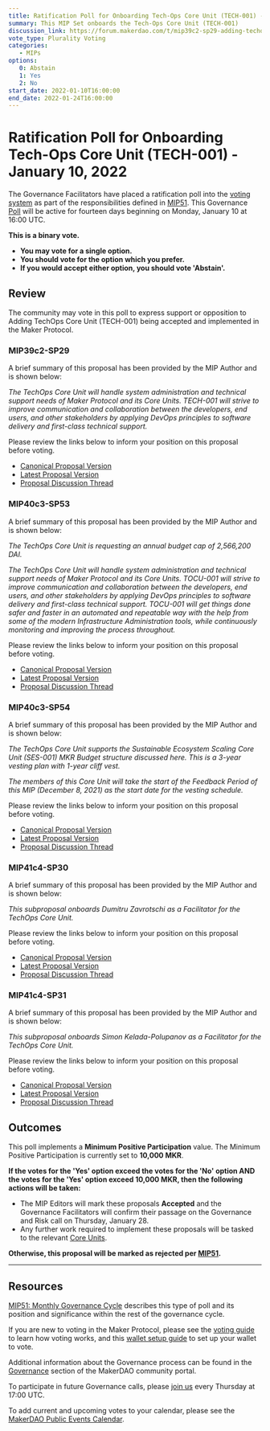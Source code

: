 ```yaml
---
title: Ratification Poll for Onboarding Tech-Ops Core Unit (TECH-001) - January 10, 2022
summary: This MIP Set onboards the Tech-Ops Core Unit (TECH-001)
discussion_link: https://forum.makerdao.com/t/mip39c2-sp29-adding-techops-core-unit-tech-001/12070
vote_type: Plurality Voting
categories:
   - MIPs
options:
   0: Abstain
   1: Yes
   2: No
start_date: 2022-01-10T16:00:00
end_date: 2022-01-24T16:00:00
---
```

# Ratification Poll for Onboarding Tech-Ops Core Unit (TECH-001) - January 10, 2022

The Governance Facilitators have placed a ratification poll into the [voting system](https://vote.makerdao.com/polling) as part of the responsibilities defined in [MIP51](https://mips.makerdao.com/mips/details/MIP51). This Governance [Poll](https://community-development.makerdao.com/en/learn/governance/on-chain-gov) will be active for fourteen days beginning on Monday, January 10 at 16:00 UTC.

**This is a binary vote.** 
- **You may vote for a single option.** 
- **You should vote for the option which you prefer.**
- **If you would accept either option, you should vote 'Abstain'.**

## Review

The community may vote in this poll to express support or opposition to Adding TechOps Core Unit (TECH-001) being accepted and implemented in the Maker Protocol.

### MIP39c2-SP29

A brief summary of this proposal has been provided by the MIP Author and is shown below:

*The TechOps Core Unit will handle system administration and technical support needs of Maker Protocol and its Core Units. TECH-001 will strive to improve communication and collaboration between the developers, end users, and other stakeholders by applying DevOps principles to software delivery and first-class technical support.*

Please review the links below to inform your position on this proposal before voting.
* [Canonical Proposal Version](https://github.com/makerdao/mips/blob/76cd2acaa9c9fa5d55ce4a82eff54e6cb4bd9d7c/MIP39/MIP39c2-Subproposals/MIP39c2-SP29.md)
* [Latest Proposal Version](https://mips.makerdao.com/mips/details/MIP39c2SP29)
* [Proposal Discussion Thread](https://forum.makerdao.com/t/mip39c2-sp29-adding-techops-core-unit-tech-001/12070)

### MIP40c3-SP53

A brief summary of this proposal has been provided by the MIP Author and is shown below:

*The TechOps Core Unit is requesting an annual budget cap of 2,566,200 DAI.*

*The TechOps Core Unit will handle system administration and technical support needs of Maker Protocol and its Core Units. TOCU-001 will strive to improve communication and collaboration between the developers, end users, and other stakeholders by applying DevOps principles to software delivery and first-class technical support. TOCU-001 will get things done safer and faster in an automated and repeatable way with the help from some of the modern Infrastructure Administration tools, while continuously monitoring and improving the process throughout.*

Please review the links below to inform your position on this proposal before voting.
* [Canonical Proposal Version](https://github.com/makerdao/mips/blob/76cd2acaa9c9fa5d55ce4a82eff54e6cb4bd9d7c/MIP40/MIP40c3-Subproposals/MIP40c3-SP53.md)
* [Latest Proposal Version](https://mips.makerdao.com/mips/details/MIP40c3SP53)
* [Proposal Discussion Thread](https://forum.makerdao.com/t/mip40c3-sp53-techops-core-unit-dai-budget/12072)

### MIP40c3-SP54

A brief summary of this proposal has been provided by the MIP Author and is shown below:

*The TechOps Core Unit supports the Sustainable Ecosystem Scaling Core Unit (SES-001) MKR Budget structure discussed here. This is a 3-year vesting plan with 1-year cliff vest.*

*The members of this Core Unit will take the start of the Feedback Period of this MIP (December 8, 2021) as the start date for the vesting schedule.*

Please review the links below to inform your position on this proposal before voting.
* [Canonical Proposal Version](https://github.com/makerdao/mips/blob/76cd2acaa9c9fa5d55ce4a82eff54e6cb4bd9d7c/MIP40/MIP40c3-Subproposals/MIP40c3-SP54.md)
* [Latest Proposal Version](https://mips.makerdao.com/mips/details/MIP40c3SP54)
* [Proposal Discussion Thread](https://forum.makerdao.com/t/mip40c3-sp54-techops-core-unit-mkr-budget/12079)

### MIP41c4-SP30

A brief summary of this proposal has been provided by the MIP Author and is shown below:

*This subproposal onboards Dumitru Zavrotschi as a Facilitator for the TechOps Core Unit.*

Please review the links below to inform your position on this proposal before voting.
* [Canonical Proposal Version](https://github.com/makerdao/mips/blob/76cd2acaa9c9fa5d55ce4a82eff54e6cb4bd9d7c/MIP41/MIP41c4-Subproposals/MIP41c4-SP30.md)
* [Latest Proposal Version](https://mips.makerdao.com/mips/details/MIP41c4SP30)
* [Proposal Discussion Thread](https://forum.makerdao.com/t/mip41c4-sp30-techops-core-unit-facilitator-onboarding-dumitru-zavrotschi/12074)

### MIP41c4-SP31

A brief summary of this proposal has been provided by the MIP Author and is shown below:

*This subproposal onboards Simon Kelada-Polupanov as a Facilitator for the TechOps Core Unit.*

Please review the links below to inform your position on this proposal before voting.
* [Canonical Proposal Version](https://github.com/makerdao/mips/blob/e2f8c2445283c36dca2b2337829b8e75b963735f/MIP41/MIP41c4-Subproposals/MIP41c4-SP31.md)
* [Latest Proposal Version](https://mips.makerdao.com/mips/details/MIP41c4SP31)
* [Proposal Discussion Thread](https://forum.makerdao.com/t/mip41c4-sp31-techops-core-unit-facilitator-onboarding-simon-kelada-polupanov/12073)

## Outcomes

This poll implements a **Minimum Positive Participation** value. The Minimum Positive Participation is currently set to **10,000 MKR**.

**If the votes for the 'Yes' option exceed the votes for the 'No' option AND the votes for the 'Yes' option exceed 10,000 MKR, then the following actions will be taken:**
* The MIP Editors will mark these proposals **Accepted** and the Governance Facilitators will confirm their passage on the Governance and Risk call on Thursday, January 28. 
* Any further work required to implement these proposals will be tasked to the relevant [Core Units](https://mips.makerdao.com/mips/details/MIP38#mip38c2-core-unit-state).

**Otherwise, this proposal will be marked as rejected per [MIP51](https://mips.makerdao.com/mips/details/MIP51#mip51c2-ratification-poll).**

---

## Resources

[MIP51: Monthly Governance Cycle](https://mips.makerdao.com/mips/details/MIP51) describes this type of poll and its position and significance within the rest of the governance cycle.

If you are new to voting in the Maker Protocol, please see the [voting guide](https://community-development.makerdao.com/en/learn/governance/how-voting-works/) to learn how voting works, and this [wallet setup guide](https://community-development.makerdao.com/en/learn/governance/voting-setup/) to set up your wallet to vote.

Additional information about the Governance process can be found in the [Governance](https://community-development.makerdao.com/en/learn/governance) section of the MakerDAO community portal.

To participate in future Governance calls, please [join us](https://github.com/makerdao/community/tree/master/governance/governance-and-risk-meetings) every Thursday at 17:00 UTC.

To add current and upcoming votes to your calendar, please see the [MakerDAO Public Events Calendar](https://calendar.google.com/calendar/embed?src=makerdao.com_3efhm2ghipksegl009ktniomdk%40group.calendar.google.com&ctz=UTC&mode=week&showCalendars=0&showPrint=0).
